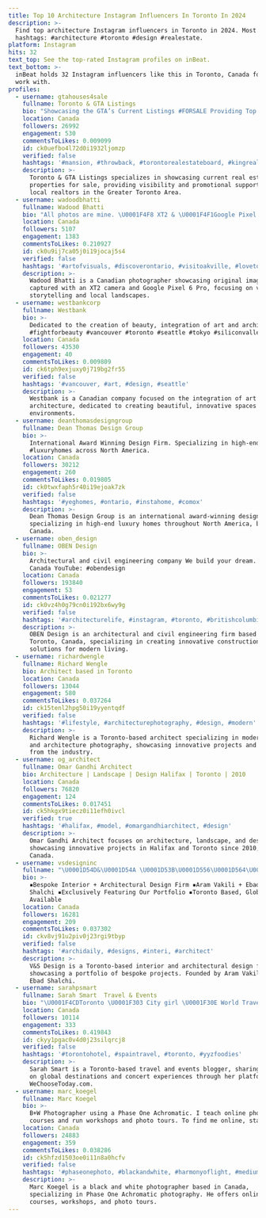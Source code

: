 ```yaml
---
title: Top 10 Architecture Instagram Influencers In Toronto In 2024
description: >-
  Find top architecture Instagram influencers in Toronto in 2024. Most popular
  hashtags: #architecture #toronto #design #realestate.
platform: Instagram
hits: 32
text_top: See the top-rated Instagram profiles on inBeat.
text_bottom: >-
  inBeat holds 32 Instagram influencers like this in Toronto, Canada for you to
  work with.
profiles:
  - username: gtahouses4sale
    fullname: Toronto & GTA Listings
    bio: "Showcasing the GTA’s Current Listings #FORSALE Providing Top Exposure for GTA #REALTORS Daily. DM/Email For Feature To Get Your Listings Sold \U0001F3E1"
    location: Canada
    followers: 26992
    engagement: 530
    commentsToLikes: 0.009099
    id: ck0uefbo4l72d0i1932ljomzp
    verified: false
    hashtags: '#mansion, #throwback, #torontorealestateboard, #kingrealestate'
    description: >-
      Toronto & GTA Listings specializes in showcasing current real estate
      properties for sale, providing visibility and promotional support for
      local realtors in the Greater Toronto Area.
  - username: wadoodbhatti
    fullname: Wadood Bhatti
    bio: "All photos are mine. \U0001F4F8 XT2 & \U0001F4F1Google Pixel 6 PRO Hubby: @hameedbhatti62"
    location: Canada
    followers: 5107
    engagement: 1383
    commentsToLikes: 0.210927
    id: ck0u9ij7ca05j0i19jocaj5s4
    verified: false
    hashtags: '#artofvisuals, #discoverontario, #visitoakville, #lovetoronto'
    description: >-
      Wadood Bhatti is a Canadian photographer showcasing original imagery
      captured with an XT2 camera and Google Pixel 6 Pro, focusing on visual
      storytelling and local landscapes.
  - username: westbankcorp
    fullname: Westbank
    bio: >-
      Dedicated to the creation of beauty, integration of art and architecture
      #fightforbeauty #vancouver #toronto #seattle #tokyo #siliconvalley
    location: Canada
    followers: 43530
    engagement: 40
    commentsToLikes: 0.009809
    id: ck6tph9exjuxy0j719bg2fr55
    verified: false
    hashtags: '#vancouver, #art, #design, #seattle'
    description: >-
      Westbank is a Canadian company focused on the integration of art and
      architecture, dedicated to creating beautiful, innovative spaces in urban
      environments.
  - username: deanthomasdesigngroup
    fullname: Dean Thomas Design Group
    bio: >-
      International Award Winning Design Firm. Specializing in high-end
      #luxuryhomes across North America.
    location: Canada
    followers: 30212
    engagement: 260
    commentsToLikes: 0.019805
    id: ck0twxfaph5r40i19ejoak7zk
    verified: false
    hashtags: '#yeghomes, #ontario, #instahome, #comox'
    description: >-
      Dean Thomas Design Group is an international award-winning design firm
      specializing in high-end luxury homes throughout North America, based in
      Canada.
  - username: oben_design
    fullname: OBEN Design
    bio: >-
      Architectural and civil engineering company We build your dream. Toronto,
      Canada YouTube: #obendesign
    location: Canada
    followers: 193840
    engagement: 53
    commentsToLikes: 0.021277
    id: ck0vz4h0g79cn0i192bx6wy9g
    verified: false
    hashtags: '#architecturelife, #instagram, #toronto, #britishcolumbia'
    description: >-
      OBEN Design is an architectural and civil engineering firm based in
      Toronto, Canada, specializing in creating innovative construction
      solutions for modern living.
  - username: richardwengle
    fullname: Richard Wengle
    bio: Architect based in Toronto
    location: Canada
    followers: 13044
    engagement: 580
    commentsToLikes: 0.037264
    id: ck15tenl2hpg50i19yyentqdf
    verified: false
    hashtags: '#lifestyle, #architecturephotography, #design, #modern'
    description: >-
      Richard Wengle is a Toronto-based architect specializing in modern design
      and architecture photography, showcasing innovative projects and insights
      from the industry.
  - username: og_architect
    fullname: Omar Gandhi Architect
    bio: Architecture | Landscape | Design Halifax | Toronto | 2010
    location: Canada
    followers: 76820
    engagement: 124
    commentsToLikes: 0.017451
    id: ck5hkgx9tiecz0i11efh0ivcl
    verified: true
    hashtags: '#halifax, #model, #omargandhiarchitect, #design'
    description: >-
      Omar Gandhi Architect focuses on architecture, landscape, and design,
      showcasing innovative projects in Halifax and Toronto since 2010, based in
      Canada.
  - username: vsdesigninc
    fullname: "\U0001D54D&\U0001D54A \U0001D53B\U0001D556\U0001D564\U0001D55A\U0001D558\U0001D55F | Interior Design"
    bio: >-
      ▪️Bespoke Interior + Architectural Design Firm ▪️Aram Vakili + Ebad
      Shalchi ▪️Exclusively Featuring Our Portfolio ▪️Toronto Based, Globally
      Available
    location: Canada
    followers: 16281
    engagement: 209
    commentsToLikes: 0.037302
    id: ckv8vj91u2piv0j23rgi9tbyp
    verified: false
    hashtags: '#archidaily, #designs, #interi, #architect'
    description: >-
      V&S Design is a Toronto-based interior and architectural design firm
      showcasing a portfolio of bespoke projects. Founded by Aram Vakili and
      Ebad Shalchi.
  - username: sarahpsmart
    fullname: Sarah Smart  Travel & Events
    bio: "\U0001F4CDToronto \U0001F303 City girl \U0001F30E World Traveller \U0001F3B6 Concert Obsessed ✨DM for Collabs \U0001F469‍\U0001F4BB Blogger for WeChooseToday.com"
    location: Canada
    followers: 10114
    engagement: 333
    commentsToLikes: 0.419843
    id: ckyy1pgac0v4d0j23silqrcj8
    verified: false
    hashtags: '#torontohotel, #spaintravel, #toronto, #yyzfoodies'
    description: >-
      Sarah Smart is a Toronto-based travel and events blogger, sharing insights
      on global destinations and concert experiences through her platform
      WeChooseToday.com.
  - username: marc_koegel
    fullname: Marc Koegel
    bio: >-
      B+W Photographer using a Phase One Achromatic. I teach online photo
      courses and run workshops and photo tours. To find me online, start here:
    location: Canada
    followers: 24883
    engagement: 359
    commentsToLikes: 0.038286
    id: ck5hfzd1503oe0i11n8a0hcfv
    verified: false
    hashtags: '#phaseonephoto, #blackandwhite, #harmonyoflight, #mediumformatmag'
    description: >-
      Marc Koegel is a black and white photographer based in Canada,
      specializing in Phase One Achromatic photography. He offers online
      courses, workshops, and photo tours.
---
```


